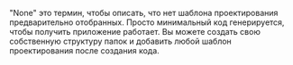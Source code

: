﻿"None" это термин, чтобы описать, что нет шаблона проектирования предварительно отобранных. Просто минимальный код генерируется, чтобы получить приложение работает. Вы можете создать свою собственную структуру папок и добавить любой шаблон проектирования после создания кода.